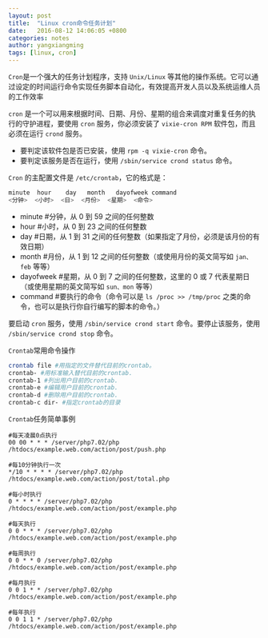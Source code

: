 ```yaml
---
layout: post
title:  "Linux cron命令任务计划"
date:   2016-08-12 14:06:05 +0800
categories: notes
author: yangxiangming
tags: [linux, cron]
---
```


`Cron`是一个强大的任务计划程序，支持 `Unix/Linux` 等其他的操作系统。它可以通过设定的时间运行命令实现任务脚本自动化，有效提高开发人员以及系统运维人员的工作效率
<!-- more -->
`cron` 是一个可以用来根据时间、日期、月份、星期的组合来调度对重复任务的执行的守护进程，要使用 `cron` 服务，你必须安装了 `vixie-cron RPM` 软件包，而且必须在运行 `crond` 服务。
* 要判定该软件包是否已安装，使用 `rpm -q vixie-cron` 命令。
* 要判定该服务是否在运行，使用 `/sbin/service crond status` 命令。

`Cron` 的主配置文件是 `/etc/crontab`，它的格式是：

```bash
minute  hour    day   month   dayofweek command
<分钟>  <小时>  <日>  <月份>  <星期>  <命令>
```

* minute #分钟，从 0 到 59 之间的任何整数                                                                     
* hour #小时，从 0 到 23 之间的任何整数                                                                     
* day #日期，从 1 到 31 之间的任何整数（如果指定了月份，必须是该月份的有效日期）                           
* month #月份，从 1 到 12 之间的任何整数（或使用月份的英文简写如 `jan、feb` 等等）                           
* dayofweek #星期，从 0 到 7 之间的任何整数，这里的 0 或 7 代表星期日（或使用星期的英文简写如 `sun、mon` 等等）  
* command #要执行的命令（命令可以是 `ls /proc >> /tmp/proc` 之类的命令，也可以是执行你自行编写的脚本的命令。）

要启动 `cron` 服务，使用 `/sbin/service crond start` 命令。要停止该服务，使用 `/sbin/service crond stop` 命令。

`Crontab`常用命令操作

```bash
crontab file #用指定的文件替代目前的crontab。
crontab- #用标准输入替代目前的crontab.
crontab-1 #列出用户目前的crontab.
crontab-e #编辑用户目前的crontab.
crontab-d #删除用户目前的crontab.
crontab-c dir- #指定crontab的目录
```

`Crontab`任务简单事例

```
#每天凌晨0点执行
00 00 * * * /server/php7.02/php /htdocs/example.web.com/action/post/push.php

#每10分钟执行一次
*/10 * * * * /server/php7.02/php /htdocs/example.web.com/action/post/total.php

#每小时执行
0 * * * * /server/php7.02/php /htdocs/example.web.com/action/post/example.php

#每天执行
0 0 * * * /server/php7.02/php /htdocs/example.web.com/action/post/example.php

#每周执行
0 0 * * 0 /server/php7.02/php /htdocs/example.web.com/action/post/example.php

#每月执行
0 0 1 * * /server/php7.02/php /htdocs/example.web.com/action/post/example.php

#每年执行
0 0 1 1 * /server/php7.02/php /htdocs/example.web.com/action/post/example.php
```
